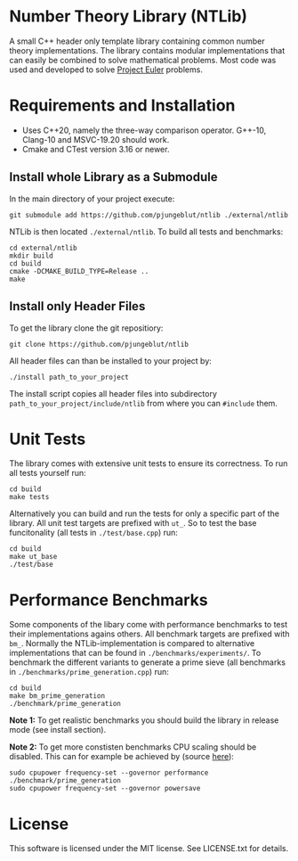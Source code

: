 # Number Theory Library (NTLib)

A small C++ header only template library containing common number theory implementations.
The library contains modular implementations that can easily be combined to solve mathematical problems.
Most code was used and developed to solve [Project Euler](https://projecteuler.net) problems.

# Requirements and Installation
* Uses C++20, namely the three-way comparison operator. G++-10, Clang-10 and MSVC-19.20 should work.
* Cmake and CTest version 3.16 or newer.

## Install whole Library as a Submodule
In the main directory of your project execute:
```
git submodule add https://github.com/pjungeblut/ntlib ./external/ntlib
```
NTLib is then located `./external/ntlib`.
To build all tests and benchmarks:
```
cd external/ntlib
mkdir build
cd build
cmake -DCMAKE_BUILD_TYPE=Release ..
make
```

## Install only Header Files
To get the library clone the git repositiory:
```
git clone https://github.com/pjungeblut/ntlib
```
All header files can than be installed to your project by:
```
./install path_to_your_project
```
The install script copies all header files into subdirectory `path_to_your_project/include/ntlib` from where you can `#include` them.

# Unit Tests
The library comes with extensive unit tests to ensure its correctness.
To run all tests yourself run:
```
cd build
make tests
```
Alternatively you can build and run the tests for only a specific part of the library.
All unit test targets are prefixed with `ut_`.
So to test the base funcitonality (all tests in `./test/base.cpp`) run:
```
cd build
make ut_base
./test/base
```

# Performance Benchmarks
Some components of the libary come with performance benchmarks to test their implementations agains others.
All benchmark targets are prefixed with `bm_`.
Normally the NTLib-implementation is compared to alternative implementations that can be found in `./benchmarks/experiments/`.
To benchmark the different variants to generate a prime sieve (all benchmarks in `./benchmarks/prime_generation.cpp`) run:
```
cd build
make bm_prime_generation
./benchmark/prime_generation
```
**Note 1:** To get realistic benchmarks you should build the library in release mode (see install section).

**Note 2:** To get more constisten benchmarks CPU scaling should be disabled.
This can for example be achieved by (source [here](https://github.com/google/benchmark#disabling-cpu-frequency-scaling)):
```
sudo cpupower frequency-set --governor performance
./benchmark/prime_generation
sudo cpupower frequency-set --governor powersave
```

# License
This software is licensed under the MIT license. See LICENSE.txt for details.

